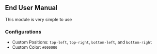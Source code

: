 ## End User Manual
This module is very simple to use

### Configurations
- Custom Positions: `top-left`, `top-right`, `bottom-left`, and `bottom-right`
- Custom Color: `#000000`
